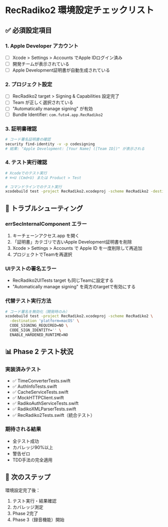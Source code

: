 # RecRadiko2 環境設定チェックリスト

## ✅ **必須設定項目**

### 1. Apple Developer アカウント
- [ ] Xcode > Settings > Accounts でApple IDログイン済み
- [ ] 開発チームが表示されている
- [ ] Apple Development証明書が自動生成されている

### 2. プロジェクト設定
- [ ] RecRadiko2 target > Signing & Capabilities 設定完了
- [ ] Team が正しく選択されている
- [ ] "Automatically manage signing" が有効
- [ ] Bundle Identifier: `com.futo4.app.RecRadiko2`

### 3. 証明書確認
```bash
# コード署名証明書の確認
security find-identity -v -p codesigning
# 結果: "Apple Development: [Your Name] ([Team ID])" が表示される
```

### 4. テスト実行確認
```bash
# Xcodeでのテスト実行
# ⌘+U (Cmd+U) または Product > Test

# コマンドラインでのテスト実行
xcodebuild test -project RecRadiko2.xcodeproj -scheme RecRadiko2 -destination 'platform=macOS'
```

## 🔧 **トラブルシューティング**

### errSecInternalComponent エラー
1. キーチェーンアクセス.app を開く
2. 「証明書」カテゴリで古いApple Development証明書を削除
3. Xcode > Settings > Accounts で Apple ID を一度削除して再追加
4. プロジェクトでTeamを再選択

### UIテストの署名エラー
- RecRadiko2UITests target も同じTeamに設定する
- "Automatically manage signing" を両方のtargetで有効にする

### 代替テスト実行方法
```bash
# コード署名を無効化（開発時のみ）
xcodebuild test -project RecRadiko2.xcodeproj -scheme RecRadiko2 \
  -destination 'platform=macOS' \
  CODE_SIGNING_REQUIRED=NO \
  CODE_SIGN_IDENTITY='' \
  ENABLE_HARDENED_RUNTIME=NO
```

## 📊 **Phase 2 テスト状況**

### 実装済みテスト
- ✅ TimeConverterTests.swift
- ✅ AuthInfoTests.swift
- ✅ CacheServiceTests.swift
- ✅ MockHTTPClient.swift
- ✅ RadikoAuthServiceTests.swift
- ✅ RadikoXMLParserTests.swift
- ✅ RecRadiko2Tests.swift（統合テスト）

### 期待される結果
- 全テスト成功
- カバレッジ90%以上
- 警告ゼロ
- TDD手法の完全適用

## 🎯 **次のステップ**

環境設定完了後：
1. テスト実行・結果確認
2. カバレッジ測定
3. Phase 2完了
4. Phase 3（録音機能）開始